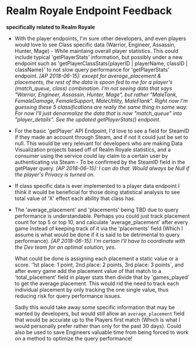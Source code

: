 # Realm Royale Endpoint Feedback
**specifically related to Realm Royale**

- With the player endpoints, I'm sure other developers, and even players would love to see Class specific data (Warrior, Engineer, Assassin, Hunter, Mage) - While maintaing overall player statistics. This could include typical 'getPlayerStats' information, but possibly under a new endpoint such as 'getPlayerClassStats{playerID | playerName, classID | className}' to not slow query performance for 'getPlayerStats' endpoint.  <i>[AP 2018-06-15]: except for average_placement & placements, the rest of the data is spoon fed to me for a player's (match_queue, class) combination.  I'm not seeing data that says "Warrior, Engineer, Assassin, Hunter, Mage", but rather "MaleTank, FemaleDamage, FemaleSupport, MaleUtility, MaleFlank".  Right now I'm guessing these 5 classifications are really the same thing in some way.  For now I'll just denormalize the data that is now "match_queue" into "player_details".  See the updated getPlayerStats() endpoint.</i>

- For the basic 'getPlayer' API Endpoint, I'd love to see a field for SteamID if they made an account through Steam, and if not it could just be set to null. This would be very relevant for developers who are making Data Visualization projects based off of Realm Royale statistics, and a consumer using the service could lay claim to a certain user by authenticating via Steam - To be confirmed by the SteamID field in the getPlayer query.  <i>[AP 2018-06-15]:  I can do that.  Would always be Null if the player's Privacy is turned on.</i>

- If class specific data is ever implemented to a player data endpoint I think it would be beneficial for those doing statistical analysis to see total value of 'X' effect each ability that class has. 

- The 'average_placement' and 'placements' being TBD due to query performance is understandable. Perhaps you could just track placement count for top 5 or top 10, and calculate 'average_placement' after every game instead of keeping track of it via the 'placements' field (Which I assume is what would be done if it is said to be detrimental to query performance). <i>[AP 2018-06-15]: I'm certain I'll have to coordinate with the Dev team for an optimal solution, yes.</i>

  What could be done is assigning each placement a static value or a score. '1st place: 1 point, 2nd place: 2 points, 3rd place: 3 points`, and after every game add the placement value of that match to a 'total_placement' field in player stats then divide that by 'games_played' to get the average placement. This would rid the need to track each individual placement by only tracking the one single value, thus reducing risk for query performance issues.  
  
  Sadly this would take away some specific information that may be wanted by developers, but would still allow an `average_placement` field that would be accurate up to the Players first match (Which is what I would personally prefer rather than only for the past 30 days). Could also be used to save Engineers valuable time from being forced to work on a method to optimize the query performance!
